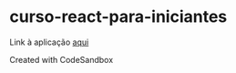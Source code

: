 # curso-react-para-iniciantes

Link à aplicação [aqui](https://ifg21.csb.app/)

Created with CodeSandbox
